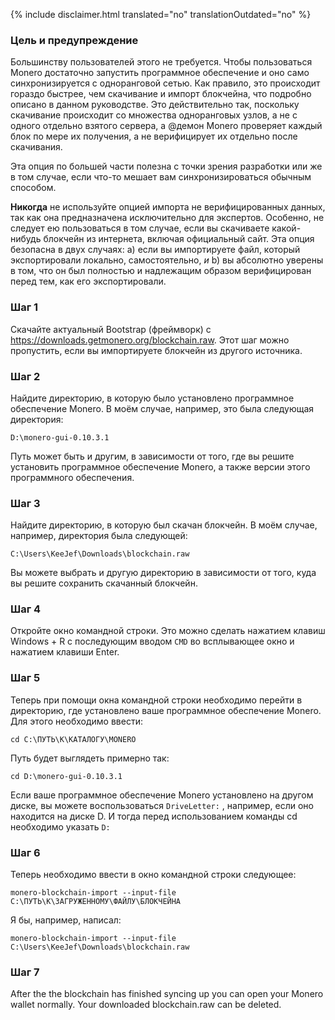 {% include disclaimer.html translated="no" translationOutdated="no" %}

### Цель и предупреждение

Большинству пользователей этого не требуется. Чтобы пользоваться Monero
достаточно запустить программное обеспечение и оно само синхронизируется с
одноранговой сетью. Как правило, это происходит гораздо быстрее, чем
скачивание и импорт блокчейна, что подробно описано в данном
руководстве. Это действительно так, поскольку скачивание происходит со
множества одноранговых узлов, а не с одного отдельно взятого сервера, а
@демон Monero проверяет каждый блок по мере их получения, а не верифицирует
их отдельно после скачивания.

Эта опция по большей части полезна с точки зрения разработки или же в том
случае, если что-то мешает вам синхронизироваться обычным способом.

**Никогда** не используйте опцией импорта не верифицированных данных, так как она предназначена исключительно для экспертов. Особенно, не следует ею пользоваться в том случае, если вы скачиваете какой-нибудь блокчейн из интернета, включая официальный сайт. Эта опция безопасна в двух случаях: a) если вы импортируете файл, который экспортировали локально, самостоятельно, *и* b) вы абсолютно уверены в том, что он был полностью и надлежащим образом верифицирован перед тем, как его экспортировали.

### Шаг 1

Скачайте актуальный Bootstrap (фреймворк) с
https://downloads.getmonero.org/blockchain.raw. Этот шаг можно пропустить,
если вы импортируете блокчейн из другого источника.

### Шаг 2

Найдите директорию, в которую было установлено программное обеспечение
Monero. В моём случае, например, это была следующая директория:

`D:\monero-gui-0.10.3.1`

Путь может быть и другим, в зависимости от того, где вы решите установить
программное обеспечение Monero, а также версии этого программного
обеспечения.

### Шаг 3

Найдите директорию, в которую был скачан блокчейн. В моём случае, например,
директория была следующей:

`C:\Users\KeeJef\Downloads\blockchain.raw`

Вы можете выбрать и другую директорию в зависимости от того, куда вы решите
сохранить скачанный блокчейн.

### Шаг 4

Откройте окно командной строки. Это можно сделать нажатием клавиш Windows +
R с последующим вводом `CMD` во всплывающее окно и нажатием клавиши Enter.

### Шаг 5

Теперь при помощи окна командной строки необходимо перейти в директорию, где
установлено ваше программное обеспечение Monero. Для этого необходимо
ввести:

`cd C:\ПУТЬ\К\КАТАЛОГУ\MONERO`

Путь будет выглядеть примерно так:

`cd D:\monero-gui-0.10.3.1`

Если ваше программное обеспечение Monero установлено на другом диске, вы
можете воспользоваться `DriveLetter:` , например, если оно находится на
диске D. И тогда перед использованием команды cd необходимо указать `D:`

### Шаг 6

Теперь необходимо ввести в окно командной строки следующее:

`monero-blockchain-import --input-file
C:\ПУТЬ\К\ЗАГРУЖЕННОМУ\ФАЙЛУ\БЛОКЧЕЙНА`

Я бы, например, написал:

`monero-blockchain-import --input-file
C:\Users\KeeJef\Downloads\blockchain.raw`

### Шаг 7

After the the blockchain has finished syncing up you can open your Monero
wallet normally. Your downloaded blockchain.raw can be deleted.
